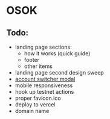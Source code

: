 # OSOK

## Todo:

- landing page sections:
  - how it works (quick guide)
  - footer
  - other items
- landing page second design sweep
- [account switcher modal](https://dev.to/jacobedawson/build-a-web3-dapp-in-react-login-with-metamask-4chp?utm_content=173332317&utm_medium=social&utm_source=twitter&hss_channel=tw-3278906401)
- mobile responsiveness
- hook up testnet actions
- proper favicon.ico
- deploy to vercel
- domain name
